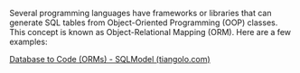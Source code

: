 Several programming languages have frameworks or libraries that can generate SQL tables from Object-Oriented Programming (OOP) classes. This concept is known as Object-Relational Mapping (ORM). Here are a few examples:

[Database to Code (ORMs) - SQLModel (tiangolo.com)](https://sqlmodel.tiangolo.com/db-to-code/)

